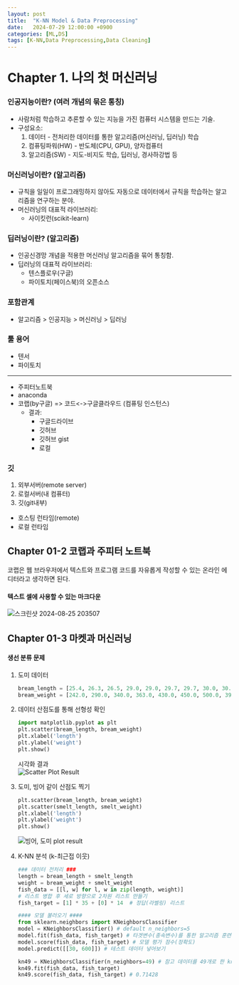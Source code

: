 ```yaml
---
layout: post
title:  "K-NN Model & Data Preprocessing"
date:   2024-07-29 12:00:00 +0900
categories: [ML,DS]
tags: [K-NN,Data Preprocessing,Data Cleaning]
---
```


# Chapter 1. 나의 첫 머신러닝

### 인공지능이란? (여러 개념의 묶은 통칭)

- 사람처럼 학습하고 추론할 수 있는 지능을 가진 컴퓨터 시스템을 만드는 기술.
- 구성요소:
    1. 데이터
      - 전처리한 데이터를 통한 알고리즘(머신러닝, 딥러닝) 학습   
    2. 컴퓨팅파워(HW)
      - 반도체(CPU, GPU), 양자컴퓨터
    3. 알고리즘(SW)
      - 지도-비지도 학습, 딥러닝, 경사하강법 등

### 머신러닝이란? (알고리즘)

- 규칙을 일일이 프로그래밍하지 않아도 자동으로 데이터에서 규칙을 학습하는 알고리즘을 연구하는 분야.
- 머신러닝의 대표적 라이브러리:
    - 사이킷런(scikit-learn)

### 딥러닝이란? (알고리즘)

- 인공신경망 개념을 적용한 머신러닝 알고리즘을 묶어 통칭함.
- 딥러닝의 대표적 라이브러리:
    - 텐스플로우(구글)
    - 파이토치(페이스북)의 오픈소스
  
### 포함관계

- 알고리즘 > 인공지능 > 머신러닝 > 딥러닝

### 툴 용어

- 텐서
- 파이토치
-------
- 주피터노트북
- anaconda
- 코랩(by구글) => 코드<->구글클라우드 (컴퓨팅 인스턴스)
  - 결과:
    - 구글드라이브
    - 깃허브
    - 깃허브 gist
    - 로컬

### 깃 
1. 외부서버(remote server)
2. 로컬서버(내 컴퓨터)
3. 깃(git내부)
- 호스팅 런타임(remote) 
- 로컬 런타임

## Chapter 01-2 코랩과 주피터 노트북

코랩은 웹 브라우저에서 텍스트와 프로그램 코드를 자유롭게 작성할 수 있는 온라인 에디터라고 생각하면 된다.

#### 텍스트 셀에 사용할 수 있는 마크다운

![스크린샷 2024-08-25 203507](https://github.com/user-attachments/assets/dfe7f2df-e6a3-49ee-88af-9a463266e476)

## Chapter 01-3 마켓과 머신러닝

#### 생선 분류 문제

1. 도미 데이터
    ```python
    bream_length = [25.4, 26.3, 26.5, 29.0, 29.0, 29.7, 29.7, 30.0, 30.0, 30.7, 31.0, 31.0, 31.5, 32.0, 32.0, 32.0, 33.0, 33.0, 33.5, 33.5, 34.0, 34.0, 34.5, 35.0, 35.0, 35.0, 35.0, 36.0, 36.0, 37.0, 38.5, 38.5, 39.5, 41.0, 41.0]
    bream_weight = [242.0, 290.0, 340.0, 363.0, 430.0, 450.0, 500.0, 390.0, 450.0, 500.0, 475.0, 500.0, 500.0, 340.0, 600.0, 600.0, 700.0, 700.0, 610.0, 650.0, 575.0, 685.0, 620.0, 680.0, 700.0, 725.0, 720.0, 714.0, 850.0, 1000.0, 920.0, 955.0, 925.0, 975.0, 950.0]
    ```

2. 데이터 산점도를 통해 선형성 확인
    ```python
    import matplotlib.pyplot as plt
    plt.scatter(bream_length, bream_weight)
    plt.xlabel('length')
    plt.ylabel('weight')
    plt.show()
    ```
    시각화 결과  
    ![Scatter Plot Result](../assets/png/scatter.png)

3. 도미, 빙어 같이 산점도 찍기
    ```python
    plt.scatter(bream_length, bream_weight)
    plt.scatter(smelt_length, smelt_weight)
    plt.xlabel('length')
    plt.ylabel('weight')
    plt.show()
    ```
    ![빙어, 도미 plot result](../assets/png/bind_scatter.png)

4. K-NN 분석 (k-최근접 이웃)
    ```python
    ### 데이터 전처리 ###
    length = bream_length + smelt_length 
    weight = bream_weight + smelt_weight 
    fish_data = [[l, w] for l, w in zip(length, weight)]
    # 리스트 병합 후 세로 방향으로 2차원 리스트 만들기
    fish_target = [1] * 35 + [0] * 14  # 정답(라벨링) 리스트 

    #### 모델 불러오기 #### 
    from sklearn.neighbors import KNeighborsClassifier
    model = KNeighborsClassifier() # default n_neighbors=5
    model.fit(fish_data, fish_target) # 타겟변수(종속변수)를 통한 알고리즘 훈련 
    model.score(fish_data, fish_target) # 모델 평가 점수(정확도)
    model.predict([[30, 600]]) # 테스트 데이터 넣어보기 

    kn49 = KNeighborsClassifier(n_neighbors=49) # 참고 데이터를 49개로 한 kn49 모델
    kn49.fit(fish_data, fish_target)
    kn49.score(fish_data, fish_target) # 0.71428
    ```
